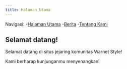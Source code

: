 ```yaml
---
title: Halaman Utama
---
```


Navigasi:
-[Halaman Utama](https://warnetstyle.github.io/)
-[Berita](https://warnetstyle.github.io/berita.html)
-[Tentang Kami](https://warnetstyle.github.io/tentang_kami.html)

## Selamat datang!

Selamat datang di situs jejaring komunitas Warnet Style!

Kami berharap kunjunganmu menyenangkan!
